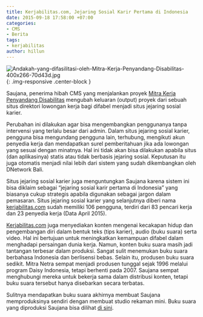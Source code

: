 ```yaml
---
title: Kerjabilitas.com, Jejaring Sosial Karir Pertama di Indonesia
date: 2015-09-18 17:58:00 +07:00
categories:
- CMS
- Berita
tags:
- kerjabilitas
author: hillun
---
```


![Andakah-yang-difasilitasi-oleh-Mitra-Kerja-Penyandang-Disabilitas-400x266-70d43d.jpg](/uploads/Andakah-yang-difasilitasi-oleh-Mitra-Kerja-Penyandang-Disabilitas-400x266-70d43d.jpg){: .img-responsive .center-block }

Saujana, penerima hibah CMS yang menjalankan proyek [Mitra Kerja Penyandang Disabilitas](http://wiki.ciptamedia.org/wiki/Mitra_Kerja_Penyandang_Disabilitas) mengubah keluaran (output) proyek dari sebuah situs direktori lowongan kerja bagi difabel menjadi situs jejaring sosial karier.

Perubahan ini dilakukan agar bisa mengembangkan penggunanya tanpa intervensi yang terlalu besar dari admin. Dalam situs jejaring sosial karier, pengguna bisa mengundang pengguna lain, terhubung, mengikuti akun penyedia kerja dan mendapatkan surel pemberitahuan jika ada lowongan yang sesuai dengan minatnya. Hal ini tidak akan bisa dilakukan apabila situs (dan aplikasinya) statis atau tidak berbasis jejaring sosial. Keputusan itu juga otomatis menjadi nilai lebih dari sistem yang sudah dikembangkan oleh DNetwork Bali.

Situs jejaring sosial karier juga menguntungkan Saujana karena sistem ini bisa diklaim sebagai “jejaring sosial karir pertama di Indonesia” yang biasanya cukup strategis apabila digunakan sebagai jargon dalam pemasaran. Situs jejaring sosial karier yang selanjutnya diberi nama [kerjabilitas.com](http://www.kerjabilitas.com/) sudah memiliki 106 pengguna, terdiri dari 83 pencari kerja dan 23 penyedia kerja (Data April 2015).

[Kerjabilitas.com](http://www.kerjabilitas.com/) juga menyediakan konten mengenai kecakapan hidup dan pengembangan diri dalam bentuk teks (tips karier), audio (buku suara) serta video. Hal ini bertujuan untuk meningkatkan kemampuan difabel dalam menghadapi persaingan dunia kerja. Namun, konten buku suara masih jadi tantangan terbesar dalam produksi. Sangat sulit menemukan buku suara berbahasa Indonesia dan berlisensi bebas. Selain itu, produsen buku suara sedikit. Mitra Netra sempat menjadi produsen tunggal sejak 1996 melalui program Daisy Indonesia, tetapi berhenti pada 2007. Saujana sempat menghubungi mereka untuk bekerja sama dalam distribusi konten, tetapi buku suara tersebut hanya disebarkan secara terbatas.

Sulitnya mendapatkan buku suara akhirnya membuat Saujana memproduksinya sendiri dengan membuat studio rekaman mini. Buku suara yang diproduksi Saujana bisa dilihat [di sini](http://www.pustaka.kerjabilitas.com/index.php/buku-bicara/item/310-tips-dan-trik-agar-tulisan-diterima-penerbit-buku-suara).